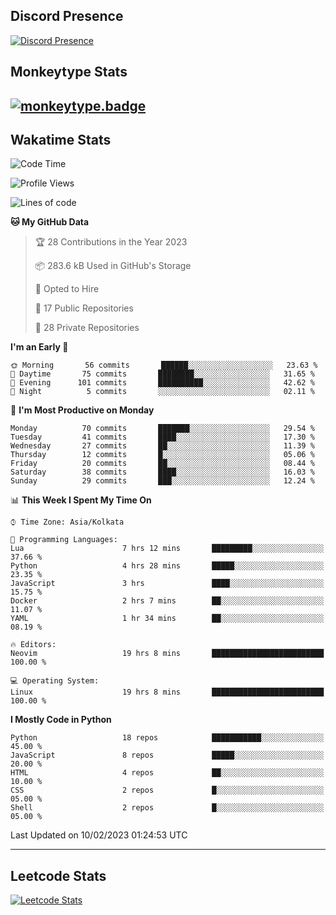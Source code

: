 ## Discord Presence
[![Discord Presence](https://lanyard.cnrad.dev/api/534981034400284712)](https://discord.com/users/534981034400284712)

## Monkeytype Stats
[![monkeytype.badge]][monkeytype]
---

## Wakatime Stats
<!--START_SECTION:waka-->
![Code Time](http://img.shields.io/badge/Code%20Time-459%20hrs%2030%20mins-blue)

![Profile Views](http://img.shields.io/badge/Profile%20Views-190-blue)

![Lines of code](https://img.shields.io/badge/From%20Hello%20World%20I%27ve%20Written-3%20Million%20lines%20of%20code-blue)

**🐱 My GitHub Data** 

> 🏆 28 Contributions in the Year 2023
 > 
> 📦 283.6 kB Used in GitHub's Storage 
 > 
> 💼 Opted to Hire
 > 
> 📜 17 Public Repositories 
 > 
> 🔑 28 Private Repositories  
 > 
**I'm an Early 🐤** 

```text
🌞 Morning       56 commits       ██████░░░░░░░░░░░░░░░░░░░   23.63 % 
🌆 Daytime       75 commits       ████████░░░░░░░░░░░░░░░░░   31.65 % 
🌃 Evening      101 commits       ██████████░░░░░░░░░░░░░░░   42.62 % 
🌙 Night          5 commits       ░░░░░░░░░░░░░░░░░░░░░░░░░   02.11 % 

```
📅 **I'm Most Productive on Monday** 

```text
Monday          70 commits       ███████░░░░░░░░░░░░░░░░░░   29.54 % 
Tuesday         41 commits       ████░░░░░░░░░░░░░░░░░░░░░   17.30 % 
Wednesday       27 commits       ██░░░░░░░░░░░░░░░░░░░░░░░   11.39 % 
Thursday        12 commits       █░░░░░░░░░░░░░░░░░░░░░░░░   05.06 % 
Friday          20 commits       ██░░░░░░░░░░░░░░░░░░░░░░░   08.44 % 
Saturday        38 commits       ████░░░░░░░░░░░░░░░░░░░░░   16.03 % 
Sunday          29 commits       ███░░░░░░░░░░░░░░░░░░░░░░   12.24 % 

```


📊 **This Week I Spent My Time On** 

```text
⌚︎ Time Zone: Asia/Kolkata

💬 Programming Languages: 
Lua                      7 hrs 12 mins       █████████░░░░░░░░░░░░░░░░   37.66 % 
Python                   4 hrs 28 mins       █████░░░░░░░░░░░░░░░░░░░░   23.35 % 
JavaScript               3 hrs               ████░░░░░░░░░░░░░░░░░░░░░   15.75 % 
Docker                   2 hrs 7 mins        ██░░░░░░░░░░░░░░░░░░░░░░░   11.07 % 
YAML                     1 hr 34 mins        ██░░░░░░░░░░░░░░░░░░░░░░░   08.19 % 

🔥 Editors: 
Neovim                   19 hrs 8 mins       █████████████████████████   100.00 % 

💻 Operating System: 
Linux                    19 hrs 8 mins       █████████████████████████   100.00 % 

```

**I Mostly Code in Python** 

```text
Python                   18 repos            ███████████░░░░░░░░░░░░░░   45.00 % 
JavaScript               8 repos             █████░░░░░░░░░░░░░░░░░░░░   20.00 % 
HTML                     4 repos             ██░░░░░░░░░░░░░░░░░░░░░░░   10.00 % 
CSS                      2 repos             █░░░░░░░░░░░░░░░░░░░░░░░░   05.00 % 
Shell                    2 repos             █░░░░░░░░░░░░░░░░░░░░░░░░   05.00 % 

```



 Last Updated on 10/02/2023 01:24:53 UTC
<!--END_SECTION:waka-->
---

## Leetcode Stats
[![Leetcode Stats](https://leetcard.jacoblin.cool/Dhanus007?theme=dark&extension=activity&border=3&radius=30)](https://leetcode.com/Dhanus007)


[monkeytype.badge]: https://img.shields.io/endpoint?style=for-the-badge&url=https%3A%2F%2Fmonkeytype-badge-vhd5lan7mmhz.runkit.sh%3Fmessage%3D122wpm%26label%3Dmonkeytype%26logoVariant%3Done
[monkeytype]: https://monkeytype.com/profile/dhanus
